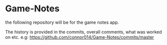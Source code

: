 # Game-Notes
the following repository will be for the game notes app.

The history is provided in the commits, overall comments, what was worked on etc. 
e.g: https://github.com/connor014/Game-Notes/commits/master
